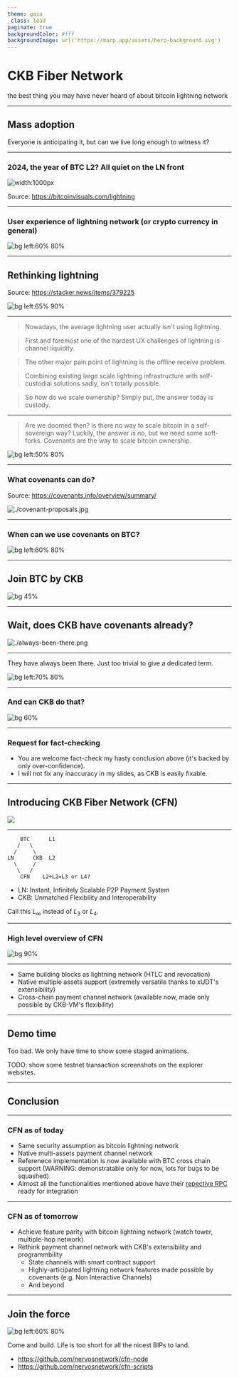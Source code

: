 ```yaml
---
theme: gaia
_class: lead
paginate: true
backgroundColor: #fff
backgroundImage: url('https://marp.app/assets/hero-background.svg')
---
```


# CKB Fiber Network

the best thing you may have never heard of about bitcoin lightning network

---

## Mass adoption

Everyone is anticipating it, but can we live long enough to witness it?

---

### 2024, the year of BTC L2? All quiet on the LN front


![width:1000px](./ln-statistics.png)

Source: https://bitcoinvisuals.com/lightning

---

### User experience of lightning network (or crypto currency in general)

![bg left:60% 80%](./terrible-ux.png)

---

## Rethinking lightning

Source: https://stacker.news/items/379225

![bg left:65% 90%](./rethinking-lightning-screenshot.png)

---

> Nowadays, the average lightning user actually isn't using lightning.

> First and foremost one of the hardest UX challenges of lightning is channel liquidity.

> The other major pain point of lightning is the offline receive problem.

> Combining existing large scale lightning infrastructure with self-custodial solutions sadly, isn't totally possible.

> So how do we scale ownership? Simply put, the answer today is custody.

---

> Are we doomed then? Is there no way to scale bitcoin in a self-sovereign way? Luckily, the answer is no, but we need some soft-forks. Covenants are the way to scale bitcoin ownership.

![bg left:50% 80%](./covenants.jpg)

---

### What covenants can do?

Source: https://covenants.info/overview/summary/

![./covenant-proposals.jpg](./covenant-proposals.jpg)


---

### When can we use covenants on BTC?

![bg left:60% 80%](./covenants-when.png)

---

## Join BTC by CKB

![bg 45%](./spongebob-squarepants-strong.gif)

---

## Wait, does CKB have covenants already?

![./always-been-there.png](./always-been-there.png)

---

They have always been there. Just too trivial to give a dedicated term.

![bg left:70% 80%](./ckb-vm-syscalls.png)

---

### And can CKB do that?

![bg 60%](./ckb-with-footnote.png)

---

### Request for fact-checking

- You are welcome fact-check my hasty conclusion above (it's backed by only over-confidence). 
- I will not fix any inaccuracy in my slides, as CKB is easily fixable.

---

## Introducing CKB Fiber Network (CFN)

![](./cfn=ckb+ln.jpg)

---

```
    BTC      L1
   /   \
  /     \
LN      CKB  L2
  \     /
   \   /
    CFN    L2+L2=L3 or L4?
```

- LN: Instant, Infinitely Scalable P2P Payment System
- CKB: Unmatched Flexibility and Interoperability

Call this $L_\infty$ instead of $L_3$ or $L_4$.

---

### High level overview of CFN

![bg 90%](./cfn-ln.png)

---

- Same building blocks as lightning network (HTLC and revocation)
- Native multiple assets support (extremely versatile thanks to xUDT's extensibility)
- Cross-chain payment channel network (available now, made only possible by CKB-VM's flexibility)

---

## Demo time

Too bad. We only have time to show some staged animations.

TODO: show some testnet transaction screenshots on the explorer websites.

---

## Conclusion

---

### CFN as of today

- Same security assumption as bitcoin lightning network
- Native multi-assets payment channel network
- Referenece implementation is now available with BTC cross chain support (WARNING: demonstratable only for now, lots for bugs to be squashed)
- Almost all the functionalities mentioned above have their [repective RPC](https://github.com/nervosnetwork/cfn-node/blob/main/src/rpc/README.md) ready for integration

---

### CFN as of tomorrow

- Achieve feature parity with bitcoin lightning network (watch tower, multiple-hop network)
- Rethink payment channel network with CKB's extensibility and programmbility
  - State channels with smart contract support
  - Highly-articipated lightning network features made possible by covenants (e.g. Non Interactive Channels)
  - And beyond

---

## Join the force

![bg left:60% 80%](./friends-are-stronger-together.webp)

Come and build.
Life is too short
for all the nicest BIPs to land.

- https://github.com/nervosnetwork/cfn-node
- https://github.com/nervosnetwork/cfn-scripts